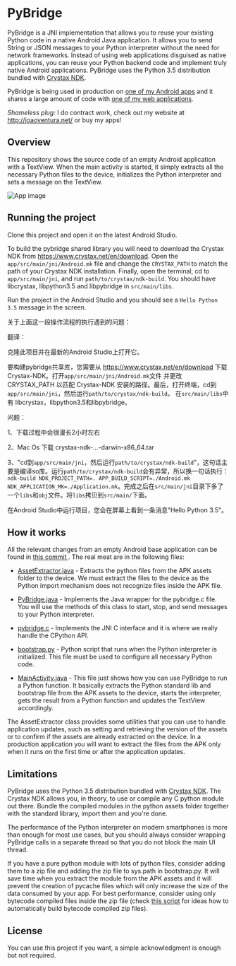 # PyBridge

PyBridge is a JNI implementation that allows you to reuse your existing Python code in a native
Android Java application. It allows you to send String or JSON messages to your Python interpreter
without the need for network frameworks. Instead of using web applications disguised as native
applications, you can reuse your Python backend code and implement truly native Android applications.
PyBridge uses the Python 3.5 distribution bundled with [Crystax NDK](https://www.crystax.net/).

PyBridge is being used in production on [one of my Android apps](https://play.google.com/store/apps/details?id=com.flatangle.charts)
and it shares a large amount of code with [one of my web applications](http://elements.flatangle.com/).

*Shameless plug:* I do contract work, check out my website at http://joaoventura.net/ or buy my apps!


## Overview

This repository shows the source code of an empty Android application with a TextView.
When the main activity is started, it simply extracts all the necessary Python files to the device,
initializes the Python interpreter and sets a message on the TextView.

![App image](https://github.com/joaoventura/pybridge/blob/master/pybridge.png)


## Running the project

Clone this project and open it on the latest Android Studio.

To build the pybridge shared library you will need to download the Crystax NDK from
https://www.crystax.net/en/download. Open the `app/src/main/jni/Android.mk` file and change the
`CRYSTAX_PATH` to match the path of your Crystax NDK installation. Finally, open the terminal,
cd to `app/src/main/jni`, and run `path/to/crystax/ndk-build`. You should have libcrystax, 
libpython3.5 and libpybridge in `src/main/libs`.

Run the project in the Android Studio and you should see a `Hello Python 3.5` message in the screen.

关于上面这一段操作流程的执行遇到的问题：

翻译：

克隆此项目并在最新的Android Studio上打开它。

要构建pybridge共享库，您需要从 https://www.crystax.net/en/download 下载 Crystax-NDK。打开`app/src/main/jni/Android.mk`文件
并更改 CRYSTAX_PATH 以匹配 Crystax-NDK 安装的路径。最后，打开终端，cd到`app/src/main/jni`，然后运行`path/to/crystax/ndk-build`。
在`src/main/libs`中有 libcrystax，libpython3.5和libpybridge。

问题：

1、下载过程中会很漫长2小时左右

2、Mac Os 下载 crystax-ndk-...-darwin-x86_64.tar

3、"cd到`app/src/main/jni`，然后运行`path/to/crystax/ndk-build`"，这句话主要是编译so库。运行`path/to/crystax/ndk-build`会有异常，所以换一句话执行：`ndk-build NDK_PROJECT_PATH=. APP_BUILD_SCRIPT=./Android.mk NDK_APPLICATION_MK=./Application.mk`。完成之后在`src/main/jni`目录下多了一个`libs`和`obj`文件。将`libs`拷贝到`src/main/`下面。

在Android Studio中运行项目，您会在屏幕上看到一条消息"Hello Python 3.5"。


## How it works

All the relevant changes from an empty Android base application can be found in [this commit
](https://github.com/joaoventura/pybridge/commit/723b7e463ff1a8a3b6ff2bfcae272ce9c07bf800).
The real meat are in the following files:

* [AssetExtractor.java](https://github.com/joaoventura/pybridge/blob/master/app/src/main/java/com/jventura/pybridge/AssetExtractor.java) -
 Extracts the python files from the APK assets folder to the device. We must extract the files to
the device as the Python import mechanism does not recognize files inside the APK file.

* [PyBridge.java](https://github.com/joaoventura/pybridge/blob/master/app/src/main/java/com/jventura/pybridge/PyBridge.java) -
 Implements the Java wrapper for the pybridge.c file. You will use the methods of this class to
start, stop, and send messages to your Python interpreter.

* [pybridge.c](https://github.com/joaoventura/pybridge/blob/master/app/src/main/jni/pybridge.c) -
 Implements the JNI C interface and it is where we really handle the CPython API.

* [bootstrap.py](https://github.com/joaoventura/pybridge/blob/master/app/src/main/assets/python/bootstrap.py) -
 Python script that runs when the Python interpreter is initialized. This file must be used to
configure all necessary Python code.

* [MainActivity.java](https://github.com/joaoventura/pybridge/blob/master/app/src/main/java/com/jventura/pyapp/MainActivity.java) -
 This file just shows how you can use PyBridge to run a Python function. It basically extracts the
Python standard lib and bootstrap file from the APK assets to the device, starts the interpreter,
gets the result from a Python function and updates the TextView accordingly.

The AssetExtractor class provides some utilities that you can use to handle application updates,
such as setting and retrieving the version of the assets or to confirm if the assets are already
extracted on the device. In a production application you will want to extract the files from the APK
only when it runs on the first time or after the application updates.


## Limitations

PyBridge uses the Python 3.5 distribution bundled with [Crystax NDK](https://www.crystax.net/).
The Crystax NDK allows you, in theory, to use or compile any C python module out there.
Bundle the compiled modules in the python assets folder together with the standard library, import
them and you're done.

The performance of the Python interpreter on modern smartphones is more than enough for most use cases,
but you should always consider wrapping PyBridge calls in a separate thread so that you do not block
the main UI thread.

If you have a pure python module with lots of python files, consider adding them to a zip file
and adding the zip file to sys.path in bootstrap.py. It will save time when you extract the module
from the APK assets and it will prevent the creation of pycache files which will only increase the
size of the data consumed by your app. For best performance, consider using only bytecode compiled
files inside the zip file (check [this script](https://github.com/flatangle/flatlib/blob/master/scripts/build.py)
for ideas how to automatically build bytecode compiled zip files).


## License

You can use this project if you want, a simple acknowledgment is enough but not required.
